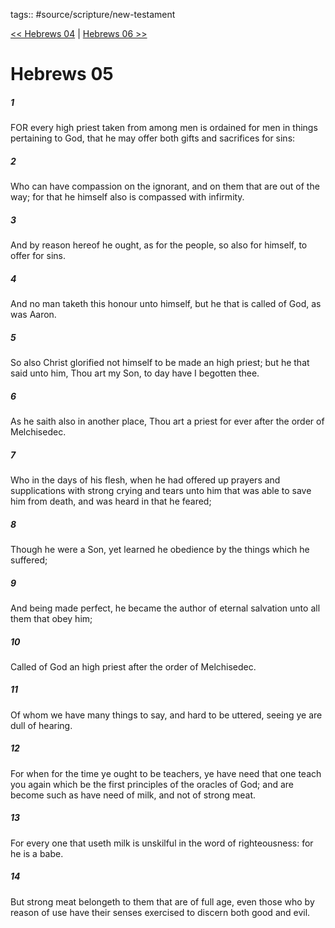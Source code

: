 tags:: #source/scripture/new-testament

[<< Hebrews 04](new-testament/19_Hebrews/Hebrews_04.md) | [Hebrews 06 >>](new-testament/19_Hebrews/Hebrews_06.md)

# Hebrews 05

##### 1

FOR every high priest taken from among men is ordained for men in things pertaining to God, that he may offer both gifts and sacrifices for sins:

##### 2

Who can have compassion on the ignorant, and on them that are out of the way; for that he himself also is compassed with infirmity.

##### 3

And by reason hereof he ought, as for the people, so also for himself, to offer for sins.

##### 4

And no man taketh this honour unto himself, but he that is called of God, as was Aaron.

##### 5

So also Christ glorified not himself to be made an high priest; but he that said unto him, Thou art my Son, to day have I begotten thee.

##### 6

As he saith also in another place, Thou art a priest for ever after the order of Melchisedec.

##### 7

Who in the days of his flesh, when he had offered up prayers and supplications with strong crying and tears unto him that was able to save him from death, and was heard in that he feared;

##### 8

Though he were a Son, yet learned he obedience by the things which he suffered;

##### 9

And being made perfect, he became the author of eternal salvation unto all them that obey him;

##### 10

Called of God an high priest after the order of Melchisedec.

##### 11

Of whom we have many things to say, and hard to be uttered, seeing ye are dull of hearing.

##### 12

For when for the time ye ought to be teachers, ye have need that one teach you again which be the first principles of the oracles of God; and are become such as have need of milk, and not of strong meat.

##### 13

For every one that useth milk is unskilful in the word of righteousness: for he is a babe.

##### 14

But strong meat belongeth to them that are of full age, even those who by reason of use have their senses exercised to discern both good and evil.
